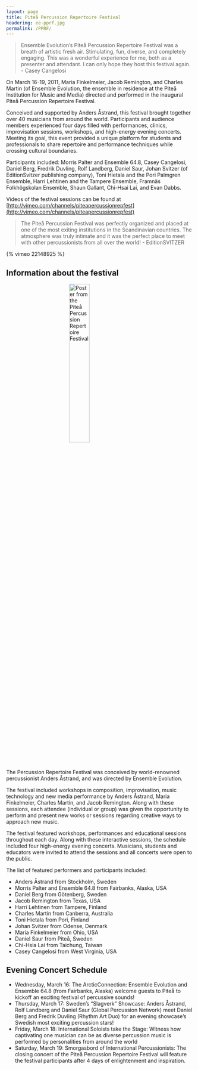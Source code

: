 ```yaml
---
layout: page
title: Piteå Percussion Repertoire Festival
headerimg: ee-pprf.jpg
permalink: /PPRF/
---
```


<!-- # Piteå Percussion Repertoire Festival -->

> Ensemble Evolution’s Piteå Percussion Repertoire Festival was a breath of artistic fresh air.  Stimulating, fun, diverse, and completely engaging.  This was a wonderful experience for me, both as a presenter and attendant.  I can only hope they host this festival again. - Casey Cangelosi 

<!-- ![Participants and featured performers in the Piteå Percussion Repertoire Festival.](/images/PPRF/PRF-group-photo.jpg)
 -->

On March 16-19, 2011, Maria Finkelmeier, Jacob Remington, and Charles Martin (of Ensemble Evolution, the ensemble in residence at the Piteå Institution for Music and Media) directed and performed in the inaugural Piteå Percussion Repertoire Festival.

Conceived and supported by Anders Åstrand, this festival brought together over 40 musicians from around the world. Participants and audience members experienced four days filled with performances, clinics, improvisation sessions, workshops, and high-energy evening concerts. Meeting its goal, this event provided a unique platform for students and professionals to share repertoire and performance techniques while crossing cultural boundaries.

Participants included: Morris Palter and Ensemble 64.8, Casey Cangelosi, Daniel Berg, Fredrik Duvling, Rolf Landberg, Daniel Saur, Johan Svitzer (of EditionSvitzer publishing company), Toni Hietala and the Pori Palmgren Ensemble, Harri Lehtinen and the Tampere Ensemble, Framnäs Folkhögskolan Ensemble, Shaun Gallant, Chi-Hsai Lai, and Evan Dabbs. 

Videos of the festival sessions can be found at  [http://vimeo.com/channels/piteapercussionrepfest](http://vimeo.com/channels/piteapercussionrepfest)

> The Piteå Percussion Festival was perfectly organized and placed at one of the most exiting institutions in the Scandinavian countries. The atmosphere was truly intimate and it was the perfect place to meet with other percussionists from all over the world! -   EditionSVITZER 

<!-- Embed: [http://vimeo.com/22148925](http://vimeo.com/22148925) -->
{% vimeo 22148925 %}

## Information about the festival

<!-- ![Poster from the Piteå Percussion Repertoire Festival](/images/PPRF/PRF-infoPoster.jpg) -->

<img width="33%" height="33%" style="display: block; margin: 0 auto;" src="{{ site.baseurl }}/images/PPRF/PRF-infoPoster.jpg" alt="Poster from the Piteå Percussion Repertoire Festival">

The Percussion Repertoire Festival was conceived by world-renowned percussionist Anders Åstrand, and was directed by Ensemble Evolution.

The festival included workshops in composition, improvisation, music technology and new media performance by Anders Åstrand, Maria Finkelmeier, Charles Martin, and Jacob Remington. Along with these sessions, each attendee (individual or group) was given the opportunity to perform and present new works or sessions regarding creative ways to approach new music.

The festival featured workshops, performances and educational sessions throughout each day. Along with these interactive sessions, the schedule included four high-energy evening concerts. Musicians, students and educators were invited to attend the sessions and all concerts were open to the public.

The list of featured performers and participants included:

- Anders Åstrand from Stockholm, Sweden
- Morris Palter and Ensemble 64.8 from Fairbanks, Alaska, USA
- Daniel Berg from Götenberg, Sweden 
- Jacob Remington from Texas, USA 
- Harri Lehtinen from Tampere, Finland 
- Charles Martin from Canberra, Australia
- Toni Hietala from Pori, Finland 
- Johan Svitzer from Odense, Denmark 
- Maria Finkelmeier from Ohio, USA 
- Daniel Saur from Piteå, Sweden 
- Chi-Hsia Lai from Taichung, Taiwan
- Casey Cangelosi from West Virginia, USA

## Evening Concert Schedule

- Wednesday, March 16: The ArcticConnection: Ensemble Evolution and Ensemble 64.8 (from Fairbanks, Alaska) welcome guests to Piteå to kickoff an exciting festival of percussive sounds! 
- Thursday, March 17: Sweden’s “Slagverk” Showcase: Anders Åstrand, Rolf Landberg and Daniel Saur (Global Percussion Network) meet Daniel Berg and Fredrik Duvling (Rhythm Art Duo) for an evening showcase’s Swedish most exciting percussion stars! 
- Friday, March 18: International Soloists take the Stage: Witness how captivating one musician can be as diverse percussion music is performed by personalities from around the world
- Saturday, March 19: Smorgasbord of International Percussionists: The closing concert of the Piteå Percussion Repertoire Festival will feature the festival participants after 4 days of enlightenment and inspiration.
